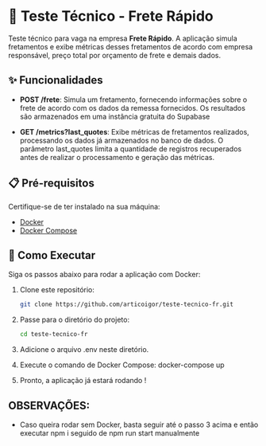 # 🚚 Teste Técnico - Frete Rápido

Teste técnico para vaga na empresa **Frete Rápido**. A aplicação simula fretamentos e exibe métricas desses fretamentos de acordo com empresa responsável, preço total por orçamento de frete e demais dados.

## ✨ Funcionalidades

- **POST /frete**: Simula um fretamento, fornecendo informações sobre o frete de acordo com os dados da remessa fornecidos. Os resultados são armazenados em uma instância gratuita do Supabase

- **GET /metrics?last_quotes**: Exibe métricas de fretamentos realizados, processando os dados já armazenados no banco de dados. O parâmetro last_quotes limita a quantidade de registros recuperados antes de realizar o processamento e geração das métricas.

## 📋 Pré-requisitos

Certifique-se de ter instalado na sua máquina:

- [Docker](https://www.docker.com/)
- [Docker Compose](https://docs.docker.com/compose/)

## 🚀 Como Executar

Siga os passos abaixo para rodar a aplicação com Docker:

1. Clone este repositório:

   ```bash
   git clone https://github.com/articoigor/teste-tecnico-fr.git

2. Passe para o diretório do projeto:

    ```bash
    cd teste-tecnico-fr

3. Adicione o arquivo .env neste diretório.

4. Execute o comando de Docker Compose:
  docker-compose up

5. Pronto, a aplicação já estará rodando !

## OBSERVAÇÕES: 
- Caso queira rodar sem Docker, basta seguir até o passo 3 acima e então executar npm i seguido de npm run start manualmente